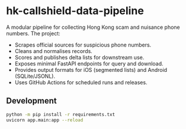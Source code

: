 # hk-callshield-data-pipeline

A modular pipeline for collecting Hong Kong scam and nuisance phone numbers. The project:

- Scrapes official sources for suspicious phone numbers.
- Cleans and normalises records.
- Scores and publishes delta lists for downstream use.
- Exposes minimal FastAPI endpoints for query and download.
- Provides output formats for iOS (segmented lists) and Android (SQLite/JSONL).
- Uses GitHub Actions for scheduled runs and releases.

## Development

```bash
python -m pip install -r requirements.txt
uvicorn app.main:app --reload
```
